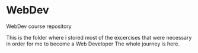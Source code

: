 # WebDev
WebDev course repository

This is the folder where i stored most of the excercises that were necessary in order for me to become a Web Developer
The whole journey is here.